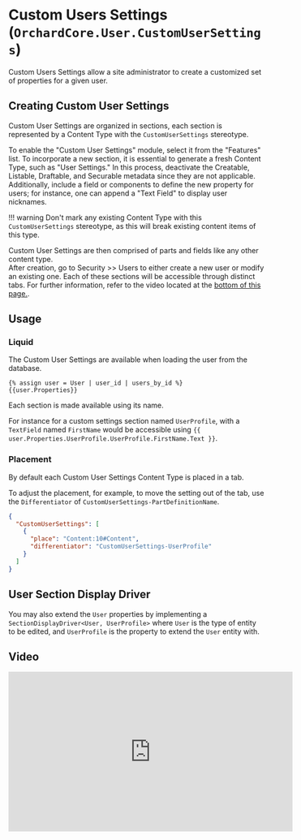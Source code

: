 # Custom Users Settings (`OrchardCore.User.CustomUserSettings`)

Custom Users Settings allow a site administrator to create a customized set of properties for a given user.  

## Creating Custom User Settings

Custom User Settings are organized in sections, each section is represented by a Content Type with the `CustomUserSettings` stereotype. 

To enable the "Custom User Settings" module, select it from the "Features" list. To incorporate a new section, it is essential to generate a fresh Content Type, such as "User Settings." In this process, deactivate the Creatable, Listable, Draftable, and Securable metadata since they are not applicable. Additionally, include a field or components to define the new property for users; for instance, one can append a "Text Field" to display user nicknames.

!!! warning
    Don't mark any existing Content Type with this `CustomUserSettings` stereotype, as this will break existing content items of this type.

Custom User Settings are then comprised of parts and fields like any other content type.  
After creation, go to Security >> Users to either create a new user or modify an existing one. Each of these sections will be accessible through distinct tabs. For further information, refer to the video located at the [bottom of this page.](#Video). 

## Usage

### Liquid

The Custom User Settings are available when loading the user from the database.

```liquid
{% assign user = User | user_id | users_by_id %}
{{user.Properties}}
```

Each section is made available using its name.

For instance for a custom settings section named `UserProfile`, with a `TextField` named `FirstName` would be accessible using `{{ user.Properties.UserProfile.UserProfile.FirstName.Text }}`.

### Placement

By default each Custom User Settings Content Type is placed in a tab.

To adjust the placement, for example, to move the setting out of the tab, use the `Differentiator` of `CustomUserSettings-PartDefinitionName`.

``` json
{
  "CustomUserSettings": [
    {
      "place": "Content:10#Content",
      "differentiator": "CustomUserSettings-UserProfile" 
    }
  ]
}
```

## User Section Display Driver

You may also extend the `User` properties by implementing a `SectionDisplayDriver<User, UserProfile>` where `User` is the type of entity to be edited,
and `UserProfile` is the property to extend the `User` entity with.

## Video

<iframe width="560" height="315" src="https://www.youtube-nocookie.com/embed/_ff79hm5PAc" frameborder="0" allow="accelerometer; autoplay; encrypted-media; gyroscope; picture-in-picture" allowfullscreen></iframe>
